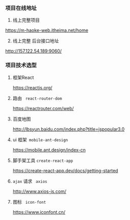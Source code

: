 ### 项目在线地址

1. 线上完整项目

https://m-haoke-web.itheima.net/home

2. 线上完整 后台接口地址

http://157.122.54.189:9060/

### 项目技术选型

1. 框架React

   https://reactjs.org/

2. 路由  ` react-router-dom`

   https://reactrouter.com/web/

3. 百度地图

   http://lbsyun.baidu.com/index.php?title=jspopular3.0

4. ui  框架` mobile-ant-design`

   https://mobile.ant.design/index-cn

5. 脚手架工具   `create-react-app`

   https://create-react-app.dev/docs/getting-started

6. `ajax` 请求 ` axios`

   http://www.axios-js.com/

7. 图标 ` icon-font`

   https://www.iconfont.cn/

